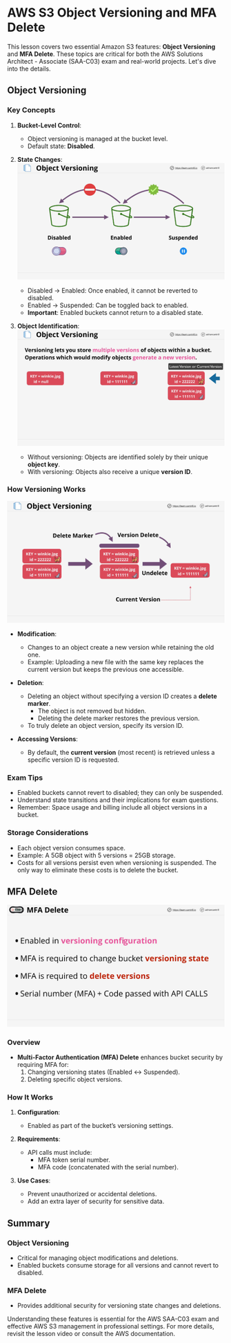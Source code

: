 # AWS S3 Object Versioning and MFA Delete

This lesson covers two essential Amazon S3 features: **Object Versioning** and **MFA Delete**. These topics are critical for both the AWS Solutions Architect - Associate (SAA-C03) exam and real-world projects. Let's dive into the details.

## Object Versioning

### Key Concepts

1. **Bucket-Level Control**:

   - Object versioning is managed at the bucket level.
   - Default state: **Disabled**.

2. **State Changes**:
   ![alt text](./Images/image-8.png)

   - Disabled → Enabled: Once enabled, it cannot be reverted to disabled.
   - Enabled → Suspended: Can be toggled back to enabled.
   - **Important**: Enabled buckets cannot return to a disabled state.

3. **Object Identification**:
   ![alt text](./Images/image-9.png)

   - Without versioning: Objects are identified solely by their unique **object key**.
   - With versioning: Objects also receive a unique **version ID**.

### How Versioning Works

![alt text](./Images/image-10.png)

- **Modification**:

  - Changes to an object create a new version while retaining the old one.
  - Example: Uploading a new file with the same key replaces the current version but keeps the previous one accessible.

- **Deletion**:

  - Deleting an object without specifying a version ID creates a **delete marker**.
    - The object is not removed but hidden.
    - Deleting the delete marker restores the previous version.
  - To truly delete an object version, specify its version ID.

- **Accessing Versions**:
  - By default, the **current version** (most recent) is retrieved unless a specific version ID is requested.

### Exam Tips

- Enabled buckets cannot revert to disabled; they can only be suspended.
- Understand state transitions and their implications for exam questions.
- Remember: Space usage and billing include all object versions in a bucket.

### Storage Considerations

- Each object version consumes space.
- Example: A 5GB object with 5 versions = 25GB storage.
- Costs for all versions persist even when versioning is suspended. The only way to eliminate these costs is to delete the bucket.

## MFA Delete

![alt text](./Images/image-11.png)

### Overview

- **Multi-Factor Authentication (MFA) Delete** enhances bucket security by requiring MFA for:
  1. Changing versioning states (Enabled ↔ Suspended).
  2. Deleting specific object versions.

### How It Works

1. **Configuration**:

   - Enabled as part of the bucket’s versioning settings.

2. **Requirements**:

   - API calls must include:
     - MFA token serial number.
     - MFA code (concatenated with the serial number).

3. **Use Cases**:
   - Prevent unauthorized or accidental deletions.
   - Add an extra layer of security for sensitive data.

## Summary

### Object Versioning

- Critical for managing object modifications and deletions.
- Enabled buckets consume storage for all versions and cannot revert to disabled.

### MFA Delete

- Provides additional security for versioning state changes and deletions.

Understanding these features is essential for the AWS SAA-C03 exam and effective AWS S3 management in professional settings. For more details, revisit the lesson video or consult the AWS documentation.

